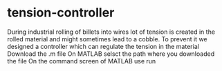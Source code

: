 # tension-controller
During industrial rolling of billets into wires lot of tension is created in the rolled material and might sometimes lead to a cobble. To prevent it we designed a controller which can regulate the tension in the material
Download the .m file
On MATLAB selsct the path where you downloaded the file
On the command screen of MATLAB use run <filename>
